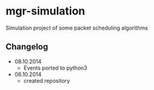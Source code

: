 mgr-simulation
=======

Simulation project of some packet scheduling algorithms

Changelog
---------

* 08.10.2014
  * Events ported to python3
* 06.10.2014
  * created repository
